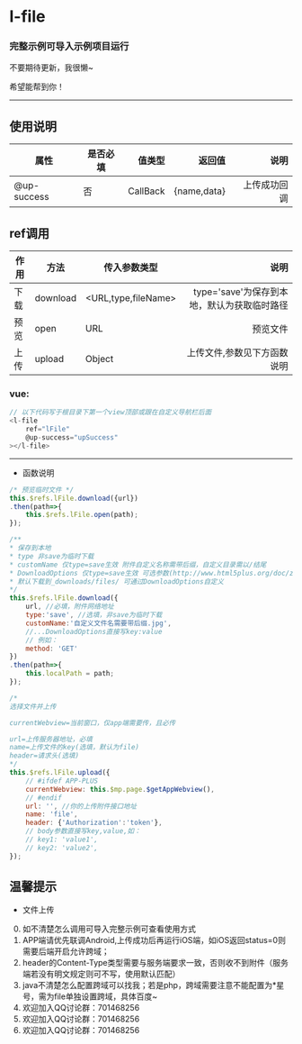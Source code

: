 # l-file

### 完整示例可导入示例项目运行
不要期待更新，我很懒~

希望能帮到你！

---

## 使用说明
| 属性| 是否必填|  值类型| 返回值| 说明|
| --------- | -------- | -----: | --: | --: |
| @up-success|否 | CallBack|{name,data} | 上传成功回调|

## ref调用
|作用 | 方法| 传入参数类型|  说明|
|---- | --------- | -------- | --: |
|下载| download|<URL,type,fileName>| type='save'为保存到本地，默认为获取临时路径|
|预览| open|URL| 预览文件|
|上传| upload|Object| 上传文件,参数见下方函数说明|

### vue:
``` javascript
// 以下代码写于根目录下第一个view顶部或跟在自定义导航栏后面
<l-file 
	ref="lFile" 
	@up-success="upSuccess"
></l-file>
```

---
* 函数说明


``` javascript
/* 预览临时文件 */
this.$refs.lFile.download({url})
.then(path=>{
	this.$refs.lFile.open(path);
});

/**
* 保存到本地
* type 非save为临时下载
* customName 仅type=save生效 附件自定义名称需带后缀，自定义目录需以/结尾
* DownloadOptions 仅type=save生效 可选参数(http://www.html5plus.org/doc/zh_cn/downloader.html#plus.downloader.DownloadOptions)
* 默认下载到_downloads/files/ 可通过DownloadOptions自定义
*/
this.$refs.lFile.download({
	url, //必填，附件网络地址
	type:'save', //选填，非save为临时下载
	customName:'自定义文件名需要带后缀.jpg',
	//...DownloadOptions直接写key:value 
	// 例如：
	method: 'GET'
})
.then(path=>{
	this.localPath = path;
});

/* 
选择文件并上传

currentWebview=当前窗口，仅app端需要传，且必传

url=上传服务器地址，必填
name=上传文件的key(选填，默认为file)
header=请求头(选填)
*/
this.$refs.lFile.upload({
	// #ifdef APP-PLUS
	currentWebview: this.$mp.page.$getAppWebview(),
	// #endif
	url: '', //你的上传附件接口地址
	name: 'file',
	header: {'Authorization':'token'},
	// body参数直接写key,value,如：
	// key1: 'value1',
	// key2: 'value2',
});

```

## 温馨提示
	
* 文件上传
0. 如不清楚怎么调用可导入完整示例可查看使用方式	
1. APP端请优先联调Android,上传成功后再运行iOS端，如iOS返回status=0则需要后端开启允许跨域；
2. header的Content-Type类型需要与服务端要求一致，否则收不到附件（服务端若没有明文规定则可不写，使用默认匹配）
3. java不清楚怎么配置跨域可以找我；若是php，跨域需要注意不能配置为*星号，需为file单独设置跨域，具体百度~
4. 欢迎加入QQ讨论群：701468256
5. 欢迎加入QQ讨论群：701468256
6. 欢迎加入QQ讨论群：701468256